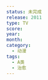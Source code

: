 ```yaml
---
status: 未完成
release: 2011
type: TV
score:
year:
month:
category:
  - 动漫
tags:
  - A类
  - 治愈
---
```

